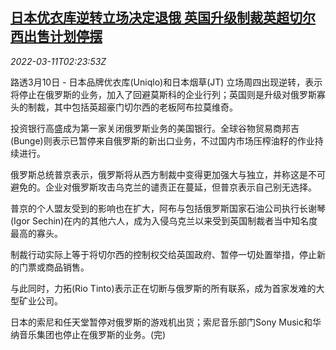 <!--1646965862000-->
[日本优衣库逆转立场决定退俄 英国升级制裁英超切尔西出售计划停摆](https://cn.reuters.com/article/uniqlo-exit-russia-0310-thur-idCNKCS2L806R)
------

<div><i>2022-03-11T02:23:53Z</i></div><p>路透3月10日 - 日本品牌优衣库(Uniqlo)和日本烟草(JT) 立场周四出现逆转，表示将停止在俄罗斯的业务，加入了回避莫斯科的企业行列；英国则是升级对俄罗斯寡头的制裁，其中包括英超豪门切尔西的老板阿布拉莫维奇。</p><p>投资银行高盛成为第一家关闭俄罗斯业务的美国银行。全球谷物贸易商邦吉(Bunge)则表示已暂停来自俄罗斯的新出口业务，不过国内市场压榨油籽的作业持续进行。</p><p>俄罗斯总统普京表示，俄罗斯将从西方制裁中变得更加强大与独立，并称这是不可避免的。企业对俄罗斯攻击乌克兰的谴责正在蔓延，但普京表示自己别无选择。</p><p>普京的个人盟友受到的影响也在扩大，阿布与包括俄罗斯国家石油公司执行长谢琴(Igor Sechin)在内的其他六人，成为入侵乌克兰以来受到英国制裁者当中知名度最高的寡头。</p><p>制裁行动实际上等于将切尔西的控制权交给英国政府、暂停一切处置举措，停止新的门票或商品销售。</p><p>与此同时，力拓(Rio Tinto)表示正在切断与俄罗斯的所有联系，成为首家发难的大型矿业公司。</p><p>日本的索尼和任天堂暂停对俄罗斯的游戏机出货；索尼音乐部门Sony Music和华纳音乐集团也停止在俄罗斯的业务。(完)</p>
